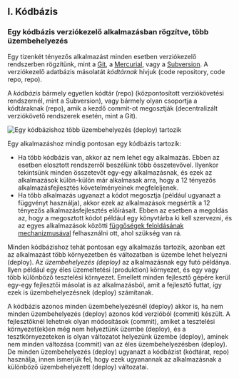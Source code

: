 ## I. Kódbázis
### Egy kódbázis verziókezelő alkalmazásban rögzítve, több üzembehelyezés

Egy tizenkét tényezős alkalmazást minden esetben verziókezelő rendszerben rögzítünk, mint a [Git](http://git-scm.com/), a [Mercurial](https://www.mercurial-scm.org/), vagy a [Subversion](http://subversion.apache.org/). A verziókezelő adatbázis másolatát *kódtárnak* hívjuk (code repository, code repo, repo).

A *kódbázis* bármely egyetlen kódtár (repo) (központosított verziókövetési rendszernél, mint a Subversion), vagy bármely olyan csoportja a kódtáraknak (repo), amik a kezdő commit-ot megosztják (decentralizált verziókövető rendszerek esetén, mint a Git).

![Egy kódbázishoz több üzembehelyezés (deploy) tartozik](/images/codebase-deploys.png)

Egy alkalmazáshoz mindig pontosan egy kódbázis tartozik:

* Ha több kódbázis van, akkor az nem lehet egy alkalmazás. Ebben az esetben elosztott rendszerről beszélünk több összetevővel. Ilyenkor tekintsünk minden összetevőt egy-egy alkalmazásnak, és ezek az alkalmazások külön-külön már alkalmasak arra, hogy a 12 tényezős alkalmazásfejlesztés követelményeinek megfeleljenek.
* Ha több alkalmazás ugyanazt a kódot megosztja (például ugyanazt a függvényt használja), akkor ezek az alkalmazások megsértik a 12 tényezős alkalmazásfejlesztés előírásait. Ebben az esetben a megoldás az, hogy a megosztott kódot például egy könyvtárba ki kell szervezni, és az egyes alkalmazások közötti [függőségek feloldásának mechanizmusával](./dependencies) felhasználni ott, ahol szükség van rá.

Minden kódbázishoz tehát pontosan egy alkalmazás tartozik, azonban ezt az alkalmazást több környezetben és változatban is üzembe lehet helyezni (deploy). Az *üzembehelyezés (deploy)* az alkalmazásnak egy futó példánya. Ilyen például egy éles üzemeltetési (produktion) környezet, és egy vagy több különböző tesztelési környezet. Emellett minden fejlesztő gépére kerül egy-egy fejlesztői másolat is az alkalmazásból, amit a fejlesztő futtat, így ezek is üzembehelyezésnek (deploy) számítanak.

A kódbázis azonos minden üzembehelyezésnél (deploy) akkor is, ha nem minden üzembehelyezés (deploy) azonos kód verzióból (commit) készült. A fejlesztőknél lehetnek olyan módosítások (commit), amiket a tesztelési környezet(ek)en még nem helyeztünk üzembe (deploy), és a tesztkörnyezeteken is olyan változatot helyezünk üzembe (deploy), aminek nem minden változása (commit) van az éles üzembehelyezésben (deploy). De minden üzembehelyezés (deploy) ugyanazt a kódbázist (kódtárat, repo) használja, innen ismerjük fel, hogy ezek ugyanannak az alkalmazásnak a különböző üzembehelyezett (deploy) változatai.
